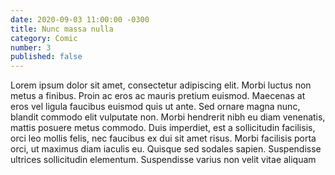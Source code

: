 ```yaml
---
date: 2020-09-03 11:00:00 -0300
title: Nunc massa nulla
category: Comic
number: 3
published: false 
---
```


Lorem ipsum dolor sit amet, consectetur adipiscing elit. Morbi luctus non metus a finibus. Proin ac eros ac mauris pretium euismod. Maecenas at eros vel ligula faucibus euismod quis ut ante. Sed ornare magna nunc, blandit commodo elit vulputate non. Morbi hendrerit nibh eu diam venenatis, mattis posuere metus commodo. Duis imperdiet, est a sollicitudin facilisis, orci leo mollis felis, nec faucibus ex dui sit amet risus. Morbi facilisis porta orci, ut maximus diam iaculis eu. Quisque sed sodales sapien. Suspendisse ultrices sollicitudin elementum. Suspendisse varius non velit vitae aliquam